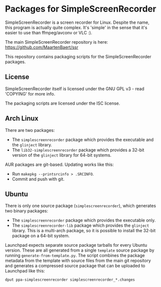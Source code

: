 Packages for SimpleScreenRecorder
=================================

SimpleScreenRecorder is a screen recorder for Linux. Despite the name, this program is actually quite complex. It's 'simple' in the sense that it's easier to use than ffmpeg/avconv or VLC :).

The main SimpleScreenRecorder repository is here:
https://github.com/MaartenBaert/ssr

This repository contains packaging scripts for the SimpleScreenRecorder packages.

License
-------

SimpleScreenRecorder itself is licensed under the GNU GPL v3 - read 'COPYING' for more info.

The packaging scripts are licensed under the ISC license.

Arch Linux
----------

There are two packages:

- The `simplescreenrecorder` package which provides the executable and the `glinject` library.
- The `lib32-simplescreenrecorder` package which provides a 32-bit version of the `glinject` library for 64-bit systems.

AUR packages are git-based. Updating works like this:

- Run `makepkg --printsrcinfo > .SRCINFO`.
- Commit and push with git.

Ubuntu
------

There is only one source package (`simplescreenrecorder`), which generates two binary packages:

- The `simplescreenrecorder` package which provides the executable only.
- The `simplescreenrecorder-lib` package which provides the `glinject` library. This is a multi-arch package, so it is possible to install the 32-bit package on a 64-bit system.

Launchpad expects separate source package tarballs for every Ubuntu version. These are all generated from a single `template` source package by running `generate-from-template.py`. The script combines the package metadata from the template with source files from the main git repository and generates a compressed source package that can be uploaded to Launchpad like this:

	dput ppa-simplescreenrecorder simplescreenrecorder_*.changes
